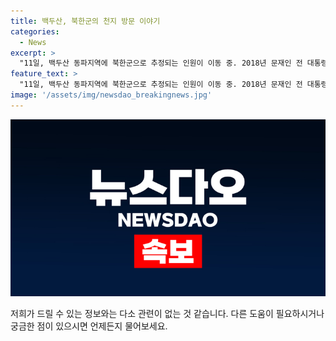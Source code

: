 ```yaml
---
title: 백두산, 북한군의 천지 방문 이야기
categories:
  - News
excerpt: >
  "11일, 백두산 동파지역에 북한군으로 추정되는 인원이 이동 중. 2018년 문재인 전 대통령과 김정은 북한 국무위원장이 함께 방문한 곳. -오승현 기자"
feature_text: >
  "11일, 백두산 동파지역에 북한군으로 추정되는 인원이 이동 중. 2018년 문재인 전 대통령과 김정은 북한 국무위원장이 함께 방문한 곳. -오승현 기자"
image: '/assets/img/newsdao_breakingnews.jpg'
---
```


<p><img src="/assets/img/newsdao_breakingnews.jpg" alt="implanttips 속보" /></p>

<p>저희가 드릴 수 있는 정보와는 다소 관련이 없는 것 같습니다. 다른 도움이 필요하시거나 궁금한 점이 있으시면 언제든지 물어보세요.</p>

